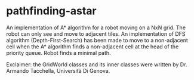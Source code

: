 # pathfinding-astar
An implementation of A* algorithm for a robot moving on a NxN grid. The robot can only see and move to adjacent tiles.
An implementation of DFS algorithm (Depth-First-Search) has been made to move to a non-adjacent cell when the A* algorithm finds a non-adjacent cell at the head of the priority queue.
Robot finds a minimal path.

Exclaimer: the GridWorld classes and its inner classes were written by Dr. Armando Tacchella, Università Di Genova.
